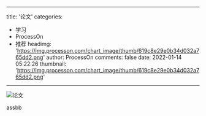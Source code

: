 
---
title: '论文'
categories: 
 - 学习
 - ProcessOn
 - 推荐
headimg: 'https://img.processon.com/chart_image/thumb/619c8e29e0b34d032a765dd2.png'
author: ProcessOn
comments: false
date: 2022-01-14 05:22:26
thumbnail: 'https://img.processon.com/chart_image/thumb/619c8e29e0b34d032a765dd2.png'
---

<div>   
<img class="thumb" alt="论文" src="https://img.processon.com/chart_image/thumb/619c8e29e0b34d032a765dd2.png" referrerpolicy="no-referrer">
<p>assbb</p>  
</div>
            